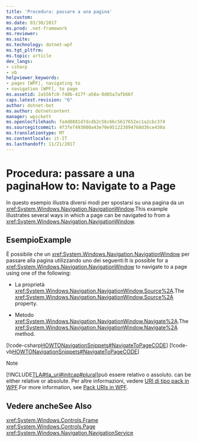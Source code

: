 ```yaml
---
title: 'Procedura: passare a una pagina'
ms.custom: 
ms.date: 03/30/2017
ms.prod: .net-framework
ms.reviewer: 
ms.suite: 
ms.technology: dotnet-wpf
ms.tgt_pltfrm: 
ms.topic: article
dev_langs:
- csharp
- vb
helpviewer_keywords:
- pages [WPF], navigating to
- navigation [WPF], to page
ms.assetid: 2a556fc0-748b-417f-a58a-0d05a7afb66f
caps.latest.revision: "6"
author: dotnet-bot
ms.author: dotnetcontent
manager: wpickett
ms.openlocfilehash: fa4d0881d7dcdb2c56c66c5617652ec1a2cbc374
ms.sourcegitcommit: 4f3fef493080a43e70e951223894768d36ce430a
ms.translationtype: MT
ms.contentlocale: it-IT
ms.lasthandoff: 11/21/2017
---
```

# <a name="how-to-navigate-to-a-page"></a><span data-ttu-id="65169-102">Procedura: passare a una pagina</span><span class="sxs-lookup"><span data-stu-id="65169-102">How to: Navigate to a Page</span></span>
<span data-ttu-id="65169-103">In questo esempio illustra diversi modi per spostarsi su una pagina da un <xref:System.Windows.Navigation.NavigationWindow>.</span><span class="sxs-lookup"><span data-stu-id="65169-103">This example illustrates several ways in which a page can be navigated to from a <xref:System.Windows.Navigation.NavigationWindow>.</span></span>  
  
## <a name="example"></a><span data-ttu-id="65169-104">Esempio</span><span class="sxs-lookup"><span data-stu-id="65169-104">Example</span></span>  
 <span data-ttu-id="65169-105">È possibile che un <xref:System.Windows.Navigation.NavigationWindow> per passare alla pagina utilizzando uno dei seguenti:</span><span class="sxs-lookup"><span data-stu-id="65169-105">It is possible for a <xref:System.Windows.Navigation.NavigationWindow> to navigate to a page using one of the following:</span></span>  
  
-   <span data-ttu-id="65169-106">La proprietà <xref:System.Windows.Navigation.NavigationWindow.Source%2A>.</span><span class="sxs-lookup"><span data-stu-id="65169-106">The <xref:System.Windows.Navigation.NavigationWindow.Source%2A> property.</span></span>  
  
-   <span data-ttu-id="65169-107">Metodo <xref:System.Windows.Navigation.NavigationWindow.Navigate%2A>.</span><span class="sxs-lookup"><span data-stu-id="65169-107">The <xref:System.Windows.Navigation.NavigationWindow.Navigate%2A> method.</span></span>  
  
 [!code-csharp[HOWTONavigationSnippets#NavigateToPageCODE](../../../../samples/snippets/csharp/VS_Snippets_Wpf/HOWTONavigationSnippets/CSharp/MainWindow.xaml.cs#navigatetopagecode)]
 [!code-vb[HOWTONavigationSnippets#NavigateToPageCODE](../../../../samples/snippets/visualbasic/VS_Snippets_Wpf/HOWTONavigationSnippets/visualbasic/mainwindow.xaml.vb#navigatetopagecode)]  
  
> [!NOTE]
>  [!INCLUDE[TLA#tla_uri#initcap#plural](../../../../includes/tlasharptla-urisharpinitcapsharpplural-md.md)]<span data-ttu-id="65169-108">può essere relativo o assoluto.</span><span class="sxs-lookup"><span data-stu-id="65169-108"> can be either relative or absolute.</span></span> <span data-ttu-id="65169-109">Per altre informazioni, vedere [URI di tipo pack in WPF](../../../../docs/framework/wpf/app-development/pack-uris-in-wpf.md).</span><span class="sxs-lookup"><span data-stu-id="65169-109">For more information, see [Pack URIs in WPF](../../../../docs/framework/wpf/app-development/pack-uris-in-wpf.md).</span></span>  
  
## <a name="see-also"></a><span data-ttu-id="65169-110">Vedere anche</span><span class="sxs-lookup"><span data-stu-id="65169-110">See Also</span></span>  
 <xref:System.Windows.Controls.Frame>  
 <xref:System.Windows.Controls.Page>  
 <xref:System.Windows.Navigation.NavigationService>
